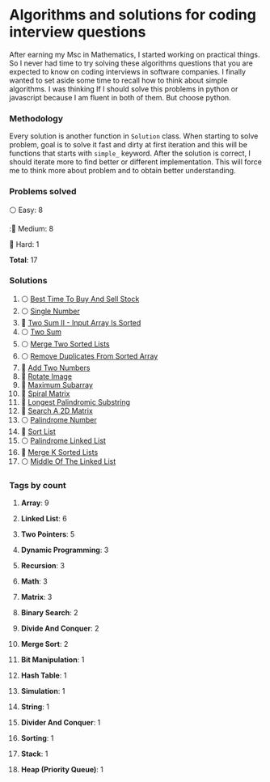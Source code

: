 # Algorithms and solutions for coding interview questions

After earning my Msc in Mathematics, I started working on practical things. 
So I never had time to try solving these algorithms questions that you are expected to know on 
coding interviews in software companies.
I finally wanted to set aside some time to recall how to think about simple algorithms.
I was thinking If I should solve this problems in python or javascript because I am fluent in both of them.
But choose python.


### Methodology
Every solution is another function in `Solution` class.
When starting to solve problem, goal is to solve it fast and dirty at first iteration and this will
be functions that starts with `simple_` keyword.
After the solution is correct, I should iterate more to find better or different implementation. This will force me 
to think more about problem and to obtain better understanding.


### Problems solved

:white_circle: Easy: 8

::large_blue_circle: Medium: 8

:red_circle: Hard: 1

__Total__: 17

### Solutions

1. :white_circle: [Best Time To Buy And Sell Stock](./leetCode/121_best_time_to_buy_and_sell_stock.py)
2. :white_circle: [Single Number](./leetCode/136_single_number.py)
3. :large_blue_circle: [Two Sum II - Input Array Is Sorted](./leetCode/167_two_sum_ii.py)
4. :white_circle: [Two Sum](./leetCode/1_two_sum.py)
5. :white_circle: [Merge Two Sorted Lists](./leetCode/21_merge_two_sorted_lists.py)
6. :white_circle: [Remove Duplicates From Sorted Array](./leetCode/26_remove_duplicates_sorted_array.py)
7. :large_blue_circle: [Add Two Numbers](./leetCode/2_add_two_numbers.py)
8. :large_blue_circle: [Rotate Image](./leetCode/48_rotate_image.py)
9. :large_blue_circle: [Maximum Subarray](./leetCode/53_maximum_subarray.py)
10. :large_blue_circle: [Spiral Matrix](./leetCode/54_spiral_matrix.py)
11. :large_blue_circle: [Longest Palindromic Substring](./leetCode/5_longest_palindromic_substring.py)
12. :large_blue_circle: [Search A 2D Matrix](./leetCode/74_search_2d_matrix.py)
13. :white_circle: [Palindrome Number](./leetCode/9_palindrome_number.py)
14. :large_blue_circle: [Sort List](./leetCode/linked-list/148_sort_list.py)
15. :white_circle: [Palindrome Linked List](./leetCode/linked-list/234_palindrome_linked_list.py)
16. :red_circle: [Merge K Sorted Lists](./leetCode/linked-list/23_merge_k_sorted_lists.py)
17. :white_circle: [Middle Of The Linked List](./leetCode/linked-list/876_middle_of_the_linked_list.py)

### Tags by count

1. **Array**: 9

2. **Linked List**: 6

3. **Two Pointers**: 5

4. **Dynamic Programming**: 3

5. **Recursion**: 3

6. **Math**: 3

7. **Matrix**: 3

8. **Binary Search**: 2

9. **Divide And Conquer**: 2

10. **Merge Sort**: 2

11. **Bit Manipulation**: 1

12. **Hash Table**: 1

13. **Simulation**: 1

14. **String**: 1

15. **Divider And Conquer**: 1

16. **Sorting**: 1

17. **Stack**: 1

18. **Heap (Priority Queue)**: 1

